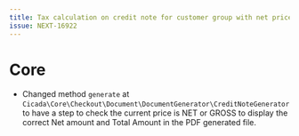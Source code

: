 ```yaml
---
title: Tax calculation on credit note for customer group with net prices is wrong
issue: NEXT-16922
---
```

# Core
* Changed method `generate` at `Cicada\Core\Checkout\Document\DocumentGenerator\CreditNoteGenerator` to have a step to check the current price is NET or GROSS to display the correct Net amount and Total Amount in the PDF generated file.
